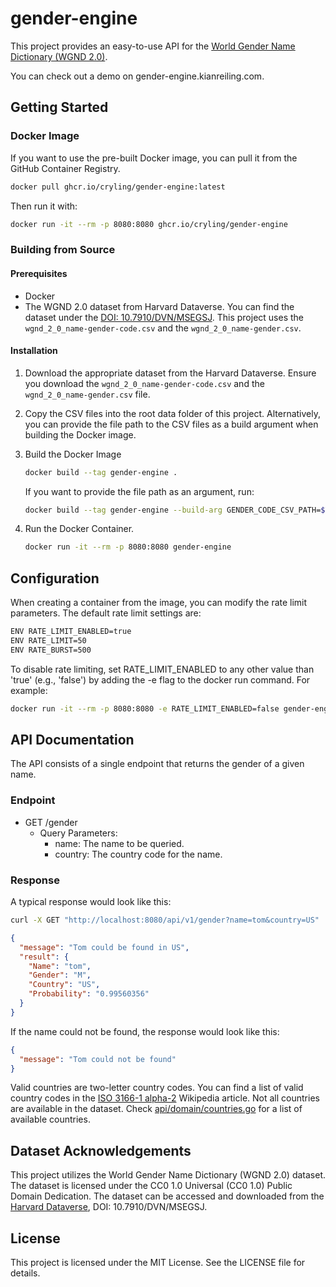 # gender-engine

This project provides an easy-to-use API for the [World Gender Name Dictionary (WGND 2.0)](https://dataverse.harvard.edu/dataset.xhtml?persistentId=doi:10.7910/DVN/MSEGSJ).

You can check out a demo on gender-engine.kianreiling.com.

## Getting Started

### Docker Image

If you want to use the pre-built Docker image, you can pull it from the GitHub Container Registry.

```sh
docker pull ghcr.io/cryling/gender-engine:latest
```

Then run it with:

```sh
docker run -it --rm -p 8080:8080 ghcr.io/cryling/gender-engine
```

### Building from Source

#### Prerequisites

- Docker
- The WGND 2.0 dataset from Harvard Dataverse. You can find the dataset under the [DOI: 10.7910/DVN/MSEGSJ](https://dataverse.harvard.edu/dataset.xhtml?persistentId=doi:10.7910/DVN/MSEGSJ). This project uses the `wgnd_2_0_name-gender-code.csv` and the `wgnd_2_0_name-gender.csv`.

#### Installation

1. Download the appropriate dataset from the Harvard Dataverse. Ensure you download the `wgnd_2_0_name-gender-code.csv` and the `wgnd_2_0_name-gender.csv` file.

2. Copy the CSV files into the root data folder of this project. Alternatively, you can provide the file path to the CSV files as a build argument when building the Docker image.

3. Build the Docker Image

   ```sh
   docker build --tag gender-engine .
   ```

   If you want to provide the file path as an argument, run:

   ```sh
   docker build --tag gender-engine --build-arg GENDER_CODE_CSV_PATH=$YOUR_GENDER_CODE_FILE_PATH GENDER_CSV_PATH=$YOUR_GENDER_FILE_PATH .
   ```

4. Run the Docker Container.

   ```sh
   docker run -it --rm -p 8080:8080 gender-engine
   ```

## Configuration

When creating a container from the image, you can modify the rate limit parameters. The default rate limit settings are:

```sh
ENV RATE_LIMIT_ENABLED=true
ENV RATE_LIMIT=50
ENV RATE_BURST=500
```

To disable rate limiting, set RATE_LIMIT_ENABLED to any other value than 'true' (e.g., 'false') by adding the -e flag to the docker run command. For example:

```sh
docker run -it --rm -p 8080:8080 -e RATE_LIMIT_ENABLED=false gender-engine
```

## API Documentation

The API consists of a single endpoint that returns the gender of a given name.

### Endpoint

- GET /gender
  - Query Parameters:
    - name: The name to be queried.
    - country: The country code for the name.

### Response

A typical response would look like this:

```sh
curl -X GET "http://localhost:8080/api/v1/gender?name=tom&country=US"
```

```json
{
  "message": "Tom could be found in US",
  "result": {
    "Name": "tom",
    "Gender": "M",
    "Country": "US",
    "Probability": "0.99560356"
  }
}
```

If the name could not be found, the response would look like this:

```json
{
  "message": "Tom could not be found"
}
```

Valid countries are two-letter country codes. You can find a list of valid country codes in the [ISO 3166-1 alpha-2](https://en.wikipedia.org/wiki/ISO_3166-1_alpha-2) Wikipedia article. Not all countries are available in the dataset. Check [api/domain/countries.go](https://github.com/cryling/gender-engine/blob/main/api/domain/countries.go) for a list of available countries.

## Dataset Acknowledgements

This project utilizes the World Gender Name Dictionary (WGND 2.0) dataset. The dataset is licensed under the CC0 1.0 Universal (CC0 1.0) Public Domain Dedication. The dataset can be accessed and downloaded from the [Harvard Dataverse](https://dataverse.harvard.edu), DOI: 10.7910/DVN/MSEGSJ.

## License

This project is licensed under the MIT License. See the LICENSE file for details.
